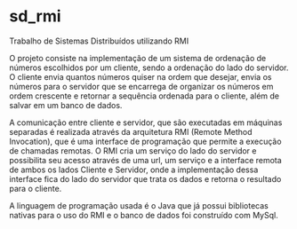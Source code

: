 # sd_rmi

Trabalho de Sistemas Distribuídos utilizando RMI

O projeto consiste na implementação de um sistema de ordenação de números escolhidos por um cliente, sendo a ordenação do lado do servidor. O cliente envia quantos números quiser na ordem que desejar, envia os números para o servidor que se encarrega de organizar os números em ordem crescente e retornar a sequência ordenada para o cliente, além de salvar em um banco de dados.

A comunicação entre cliente e servidor, que são executadas em máquinas separadas é realizada através da arquitetura RMI (Remote Method Invocation), que é uma interface de programação que permite a execução de chamadas remotas. O RMI cria um serviço do lado do servidor e possibilita seu acesso através de uma url, um serviço e a interface remota de ambos os lados Cliente e Servidor, onde a implementação dessa interface fica do lado do servidor que trata os dados e retorna o resultado para o cliente.

A linguagem de programação usada é o Java que já possui bibliotecas nativas para o uso do RMI e o banco de dados foi construído com MySql.
